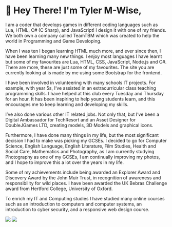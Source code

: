 # 👋 Hey There! I'm Tyler M-Wise,
I am a coder that develops games in different coding languages such as Lua, HTML, C# (C Sharp), and JavaScript! I design it with one of my friends. We both own a company called TeamTBM which was created to help the world in Programming and Game Developing.

When I was ten I began learning HTML much more, and ever since then, I have been learning many new things. I enjoy most languages I have learnt but some of my favourites are Lua, HTML, CSS, JavaScript, Node.js and C#. There are more, these are just some of my favourites. The site you are currently looking at is made by me using some Bootstrap for the frontend.

I have been involved in volunteering with many schools IT projects. For example, with year 5s, I’ve assisted in an extracurricular class teaching programming skills. I have helped at this club every Tuesday and Thursday for an hour. It has been inspiring to help young students learn, and this encourages me to keep learning and developing my skills.

I’ve also done various other IT related jobs. Not only that, but I’ve been a Digital Ambassador for TechResort and an Asset Designer for DoubleJGames LTD, creating models, 3D Models and graphical icons.

Furthermore, I have done many things in my life, but the most significant decision I had to make was picking my GCSEs. I decided to go for Computer Science, English Language, English Literature, Film Studies, Health and Social Care, Mathematics and Photography, as I am currently studying Photography as one of my GCSEs, I am continually improving my photos, and I hope to improve this a lot over the years in my life.

Some of my achievements include being awarded an Explorer Award and Discovery Award by the John Muir Trust, in recognition of awareness and responsibility for wild places. I have been awarded the UK Bebras Challenge award from Hertford College, University of Oxford.

To enrich my IT and Computing studies I have studied many online courses such as an introduction to computers and computer systems, an introduction to cyber security, and a responsive web design course.

<img src="https://github-readme-stats.vercel.app/api?username=tylermwise&show_icons=true&theme=dark&hide_rank=true">
<img src="https://github-readme-stats.vercel.app/api/top-langs/?username=tylermwise&layout=compact&theme=dark">
